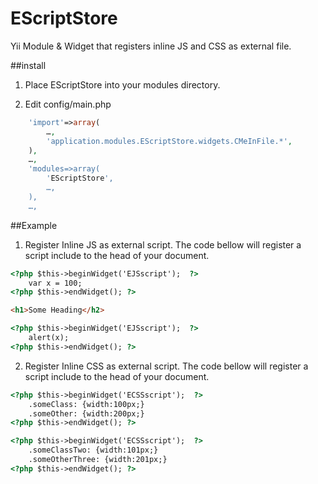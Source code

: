 EScriptStore
============

Yii Module &amp; Widget that registers inline JS and CSS as external file.


##install

1. Place EScriptStore into your modules directory.

2. Edit config/main.php

```php
	'import'=>array(
		…,
		'application.modules.EScriptStore.widgets.CMeInFile.*',
	),
	…,
	'modules=>array(
		'EScriptStore',
		…,
	),
	…,
```

##Example

1. Register Inline JS as external script. The code bellow will register a script include to the head of your document.

```html
<?php $this->beginWidget('EJSscript');  ?>
	var x = 100;
<?php $this->endWidget(); ?>

<h1>Some Heading</h2>

<?php $this->beginWidget('EJSscript');  ?>
	alert(x);
<?php $this->endWidget(); ?>
```

2. Register Inline CSS as external script. The code bellow will register a script include to the head of your document.


```html
<?php $this->beginWidget('ECSSscript');  ?>
	.someClass: {width:100px;}
	.someOther: {width:200px;}
<?php $this->endWidget(); ?>

<?php $this->beginWidget('ECSSscript');  ?>
	.someClassTwo: {width:101px;}
	.someOtherThree: {width:201px;}
<?php $this->endWidget(); ?>
```





